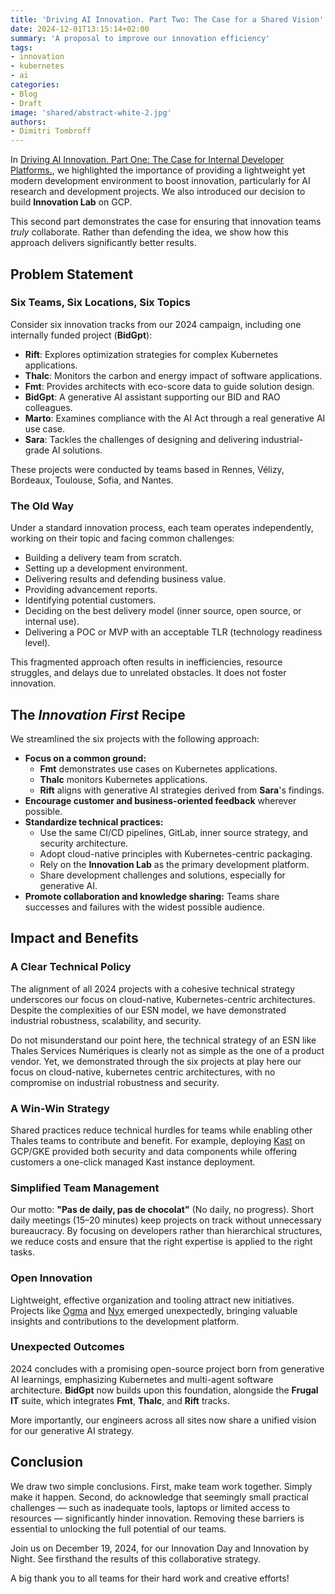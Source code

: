 ```yaml
---
title: 'Driving AI Innovation. Part Two: The Case for a Shared Vision'
date: 2024-12-01T13:15:14+02:00
summary: 'A proposal to improve our innovation efficiency'
tags:
- innovation
- kubernetes
- ai
categories: 
- Blog
- Draft
image: 'shared/abstract-white-2.jpg'
authors: 
- Dimitri Tombroff
---
```


In [Driving AI Innovation. Part One: The Case for Internal Developer Platforms.](/driving-innovation-strategy-part-one), we highlighted the importance of providing a lightweight yet modern development environment to boost innovation, particularly for AI research and development projects. We also introduced our decision to build **Innovation Lab** on GCP.

This second part demonstrates the case for ensuring that innovation teams *truly* collaborate. Rather than defending the idea, we show how this approach delivers significantly better results.

## Problem Statement

### Six Teams, Six Locations, Six Topics

Consider six innovation tracks from our 2024 campaign, including one internally funded project (**BidGpt**):

- **Rift**: Explores optimization strategies for complex Kubernetes applications.
- **Thalc**: Monitors the carbon and energy impact of software applications.
- **Fmt**: Provides architects with eco-score data to guide solution design.
- **BidGpt**: A generative AI assistant supporting our BID and RAO colleagues.
- **Marto**: Examines compliance with the AI Act through a real generative AI use case.
- **Sara**: Tackles the challenges of designing and delivering industrial-grade AI solutions.

These projects were conducted by teams based in Rennes, Vélizy, Bordeaux, Toulouse, Sofia, and Nantes.

### The Old Way

Under a standard innovation process, each team operates independently, working on their topic and facing common challenges:

- Building a delivery team from scratch.
- Setting up a development environment.
- Delivering results and defending business value.
- Providing advancement reports.
- Identifying potential customers.
- Deciding on the best delivery model (inner source, open source, or internal use).
- Delivering a POC or MVP with an acceptable TLR (technology readiness level).

This fragmented approach often results in inefficiencies, resource struggles, and delays due to unrelated obstacles. It does not foster innovation.

## The *Innovation First* Recipe

We streamlined the six projects with the following approach:

- **Focus on a common ground:**
  - **Fmt** demonstrates use cases on Kubernetes applications.
  - **Thalc** monitors Kubernetes applications.
  - **Rift** aligns with generative AI strategies derived from **Sara**'s findings.
- **Encourage customer and business-oriented feedback** wherever possible.
- **Standardize technical practices:**
  - Use the same CI/CD pipelines, GitLab, inner source strategy, and security architecture.
  - Adopt cloud-native principles with Kubernetes-centric packaging.
  - Rely on the **Innovation Lab** as the primary development platform.
  - Share development challenges and solutions, especially for generative AI.
- **Promote collaboration and knowledge sharing:** Teams share successes and failures with the widest possible audience.

## Impact and Benefits

### A Clear Technical Policy

The alignment of all 2024 projects with a cohesive technical strategy underscores our focus on cloud-native, Kubernetes-centric architectures. Despite the complexities of our ESN model, we have demonstrated industrial robustness, scalability, and security.

Do not misunderstand our point here, the technical strategy of an ESN like Thales Services Numériques is clearly not as simple as the one of a product vendor. Yet, we demonstrated through the six projects at play here our focus on cloud-native, kubernetes centric architectures, with no compromise on industrial robustness and security.

### A Win-Win Strategy

Shared practices reduce technical hurdles for teams while enabling other Thales teams to contribute and benefit. For example, deploying [Kast](/assets/kast) on GCP/GKE provided both security and data components while offering customers a one-click managed Kast instance deployment.

### Simplified Team Management

Our motto: **"Pas de daily, pas de chocolat"** (No daily, no progress). Short daily meetings (15–20 minutes) keep projects on track without unnecessary bureaucracy. By focusing on developers rather than hierarchical structures, we reduce costs and ensure that the right expertise is applied to the right tasks.

### Open Innovation

Lightweight, effective organization and tooling attract new initiatives. Projects like [Ogma](/blogs/ogma/) and [Nyx](/blogs/nyx/) emerged unexpectedly, bringing valuable insights and contributions to the development platform.

### Unexpected Outcomes

2024 concludes with a promising open-source project born from generative AI learnings, emphasizing Kubernetes and multi-agent software architecture. **BidGpt** now builds upon this foundation, alongside the **Frugal IT** suite, which integrates **Fmt**, **Thalc**, and **Rift** tracks. 

More importantly, our engineers across all sites now share a unified vision for our generative AI strategy.

## Conclusion

We draw two simple conclusions. First, make team work together. Simply make it happen.
Second, do acknowledge that seemingly small practical challenges — such as inadequate tools, laptops or limited access to resources —  significantly hinder innovation. Removing these barriers is essential to unlocking the full potential of our teams.

Join us on December 19, 2024, for our Innovation Day and Innovation by Night. See firsthand the results of this collaborative strategy.

A big thank you to all teams for their hard work and creative efforts!
